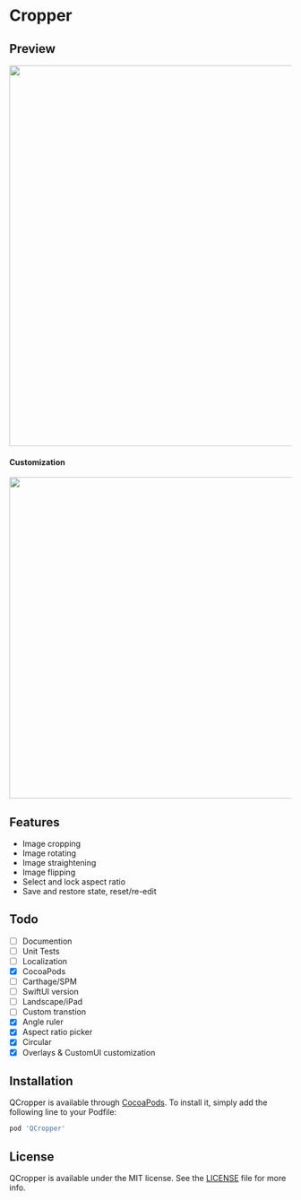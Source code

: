 # Cropper

## Preview
<img src="preview.gif" width="800" height="680">

#### Customization
<img src="preview.jpg" width="800" height="574">

## Features
- Image cropping
- Image rotating
- Image straightening
- Image flipping
- Select and lock aspect ratio 
- Save and restore state, reset/re-edit

## Todo
- [ ] Documention
- [ ] Unit Tests
- [ ] Localization
- [x] CocoaPods
- [ ] Carthage/SPM
- [ ] SwiftUI version
- [ ] Landscape/iPad
- [ ] Custom transtion
- [x] Angle ruler
- [x] Aspect ratio picker
- [x] Circular
- [x] Overlays & CustomUI customization

## Installation

QCropper is available through [CocoaPods](https://cocoapods.org). To install
it, simply add the following line to your Podfile:

```ruby
pod 'QCropper'
```

## License
QCropper is available under the MIT license. See the [LICENSE](LICENSE) file for more info.
